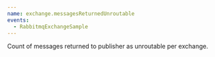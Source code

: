 ```yaml
---
name: exchange.messagesReturnedUnroutable
events:
  - RabbitmqExchangeSample
---
```


Count of messages returned to publisher as unroutable per exchange.